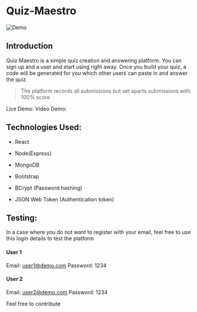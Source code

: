 # Quiz-Maestro
![Demo](https://user-images.githubusercontent.com/54324954/203569633-217a8585-d758-412c-808e-697c6ca1b942.png)

## Introduction
Quiz Maestro is a simple quiz creation and answering platform. You can sign up and a user and start using right away. Once you build your quiz, a code will be generated for you
which other users can paste in and answer the quiz. 

> The platform records all submissions but set aparts submissions with 100% score

Live Demo: 
Video Demo:

## Technologies Used:
- React
- Node(Express)
- MongoDB
- Bootstrap

- BCrypt (Password hashing)
- JSON Web Token (Authentication token)

## Testing:
In a case where you do not want to register with your email, feel free to use this login details to test the platform
#### User 1
Email: user1@demo.com
Password: 1234
#### User 2
Email: user2@demo.com
Password: 1234

Feel free to contribute
